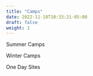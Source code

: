 ```yaml
---
title: "Camps"
date: 2022-11-10T10:33:21-05:00
draft: false
weight: 1
---
```

Summer Camps

Winter Camps

One Day Sites